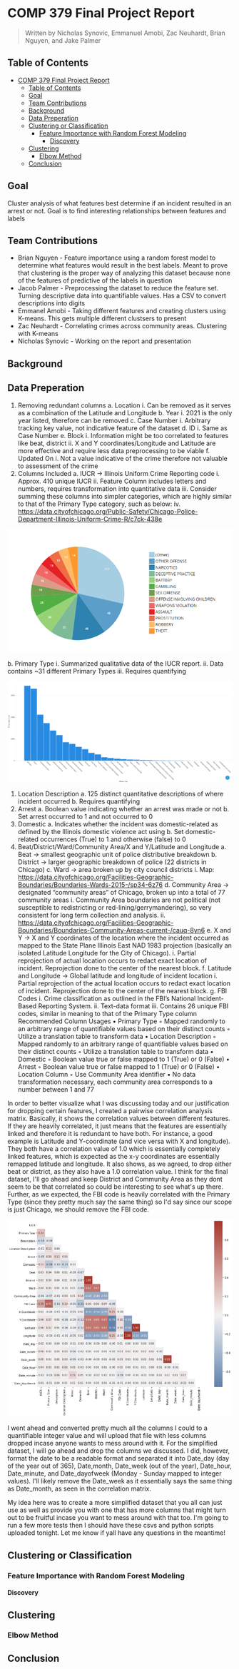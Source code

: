 # COMP 379 Final Project Report

> Written by Nicholas Synovic, Emmanuel Amobi, Zac Neuhardt, Brian Nguyen, and Jake Palmer

## Table of Contents

- [COMP 379 Final Project Report](#comp-379-final-project-report)
  - [Table of Contents](#table-of-contents)
  - [Goal](#goal)
  - [Team Contributions](#team-contributions)
  - [Background](#background)
  - [Data Preperation](#data-preperation)
  - [Clustering or Classification](#clustering-or-classification)
    - [Feature Importance with Random Forest Modeling](#feature-importance-with-random-forest-modeling)
      - [Discovery](#discovery)
  - [Clustering](#clustering)
    - [Elbow Method](#elbow-method)
  - [Conclusion](#conclusion)

## Goal

Cluster analysis of what features best determine if an incident resulted in an arrest or not. Goal is to find interesting relationships between features and labels

## Team Contributions

- Brian Nguyen - Feature importance using a random forest model to determine what features would result in the best labels. Meant to prove that clustering is the proper way of analyzing this dataset because none of the features of predictive of the labels in question
- Jacob Palmer - Preprocessing the dataset to reduce the feature set. Turning descriptive data into quantifiable values. Has a CSV to convert descriptions into digits
- Emmanel Amobi - Taking different features and creating clusters using K-means. This gets multiple different clustsers to present
- Zac Neuhardt - Correlating crimes across community areas. Clustering with K-means
- Nicholas Synovic - Working on the report and presentation

## Background

## Data Preperation

1. Removing redundant columns
a. Location
i. Can be removed as it serves as a combination of the Latitude and Longitude
b. Year
i. 2021 is the only year listed, therefore can be removed
c. Case Number
i. Arbitrary tracking key value, not indicative feature of the dataset
d. ID
i. Same as Case Number
e. Block
i. Information might be too correlated to features like beat, district
ii. X and Y coordinates/Longitude and Latitude are more effective and require less data preprocessing to be viable
f. Updated On
i. Not a value indicative of the crime therefore not valuable to assessment of the crime
2. Columns Included
a. IUCR -> Illinois Uniform Crime Reporting code
i. Approx. 410 unique IUCR
ii. Feature Column includes letters and numbers, requires transformation into quantitative data
iii. Consider summing these columns into simpler categories, which are highly similar to that of the Primary Type category, such as below:
iv. https://data.cityofchicago.org/Public-Safety/Chicago-Police-Department-Illinois-Uniform-Crime-R/c7ck-438e

![quantifiedIUCRCodes](assets/images/dataPreperation/quantifiedIUCRCodes.png)

b. Primary Type
i. Summarized qualitative data of the IUCR report.
ii. Data contains ~31 different Primary Types
iii. Requires quantifying

![quantifiedPrimaryType](assets/images/dataPreperation/quantifiedPrimaryType.png)

1. Location Description
a. 125 distinct quantitative descriptions of where incident occurred
b. Requires quantifying
2. Arrest
a. Boolean value indicating whether an arrest was made or not
b. Set arrest occurred to 1 and not occurred to 0
3. Domestic
a. Indicates whether the incident was domestic-related as defined by the Illinois domestic violence act using
b. Set domestic-related occurrences (True) to 1 and otherwise (false) to 0
4. Beat/District/Ward/Community Area/X and Y/Latitude and Longitude
a. Beat -> smallest geographic unit of police distributive breakdown
b. District -> larger geographic breakdown of police (22 districts in Chicago)
c. Ward -> area broken up by city council districts
   i. Map: https://data.cityofchicago.org/Facilities-Geographic-Boundaries/Boundaries-Wards-2015-/sp34-6z76
d. Community Area -> designated “community areas” of Chicago, broken up into a total of 77 community areas
   i. Community Area boundaries are not political (not susceptible to redistricting or red-lining/gerrymandering), so very consistent for long term collection and analysis.
   ii. https://data.cityofchicago.org/Facilities-Geographic-Boundaries/Boundaries-Community-Areas-current-/cauq-8yn6
e. X and Y -> X and Y coordinates of the location where the incident occurred as mapped to the State Plane Illinois East NAD 1983 projection (basically an isolated Latitude Longitude for the City of Chicago).
   i. Partial reprojection of actual location occurs to redact exact location of incident. Reprojection done to the center of the nearest block.
f. Latitude and Longitude -> Global latitude and longitude of incident location
   i. Partial reprojection of the actual location occurs to redact exact location of incident. Reprojection done to the center of the nearest block.
g. FBI Codes
   i. Crime classification as outlined in the FBI’s National Incident-Based Reporting System.
   ii. Text-data format
   iii. Contains 26 unique FBI codes, similar in meaning to that of the Primary Type column
Recommended Column Usages
• Primary Type
◦ Mapped randomly to an arbitrary range of quantifiable values based on their distinct counts
◦ Utilize a translation table to transform data
• Location Description
◦ Mapped randomly to an arbitrary range of quantifiable values based on their distinct counts
◦ Utilize a translation table to transform data
• Domestic
◦ Boolean value true or false mapped to 1 (True) or 0 (False)
• Arrest
◦ Boolean value true or false mapped to 1 (True) or 0 (False)
• Location Column
◦ Use Community Area identifier
   ▪ No data transformation necessary, each community area corresponds to a number between 1 and 77

In order to better visualize what I was discussing today and our justification for dropping certain features, I created a pairwise correlation analysis matrix. Basically, it shows the correlation values between different features. If they are heavily correlated, it just means that the features are essentially linked and therefore it is redundant to have both. For instance, a good example is Latitude and Y-coordinate (and vice versa with X and longitude). They both have a correlation value of 1.0 which is essentially completely linked features, which is expected as the x-y coordinates are essentially remapped latitude and longitude. It also shows, as we agreed, to drop either beat or district, as they also have a 1.0 correlation value. I think for the final dataset, I'll go ahead and keep District and Community Area as they dont seem to be that correlated so could be interesting to see what's up there. Further, as we expected, the FBI code is heavily correlated with the Primary Type (since they pretty much say the same thing) so I'd say since our scope is just Chicago, we should remove the FBI code.

![Processed Data Pairwise Coorelation](Processed%20Data%20Pairwise%20Coorelation%20Matrix.png)

I went ahead and converted pretty much all the columns I could to a quantifiable integer value and will upload that file with less columns dropped incase anyone wants to mess around with it. For the simplified dataset, I will go ahead and drop the columns we discussed. I did, however, format the date to be a readable format and separated it into Date_day (day of the year out of 365), Date,month, Date_week (out of the year), Date_hour, Date_minute, and Date_dayofweek (Monday - Sunday mapped to integer values). I'll likely remove the Date_week as it essentially says the same thing as Date_month, as seen in the correlation matrix.

My idea here was to create a more simplified dataset that you all can just use as well as provide you with one that has more columns that might turn out to be fruitful incase you want to mess around with that too. I'm going to run a few more tests then I should have these csvs and python scripts uploaded tonight. Let me know if yall have any questions in the meantime!

## Clustering or Classification

### Feature Importance with Random Forest Modeling

#### Discovery

## Clustering

### Elbow Method

## Conclusion
